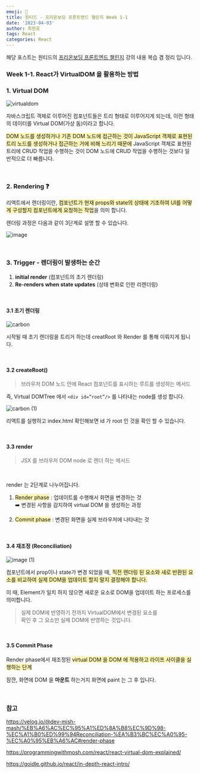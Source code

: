 ```yaml
---
emoji: 📖
title: 원티드 - 프리온보딩 프론트엔드 챌린지 Week 1-1
date: '2023-04-03'
author: 최현호
tags: React
categories: React
---
```


해당 포스트는 원티드의 [프리온보딩 프론트엔드 챌린지](https://www.wanted.co.kr/events/pre_challenge_fe_8) 강의 내용 복습 겸 정리 입니다.

### Week 1-1. React가 VirtualDOM 을 활용하는 방법

### 1. Virtual DOM

![virtualdom](https://user-images.githubusercontent.com/87301268/230374609-26008411-0f26-40ef-a598-b7d20982d868.png)

자바스크립트 객체로 이루어진 컴포넌트들은 트리 형태로 이루어지게 되는데, 이런 형태의 데이터를 Virtual DOM(가상 돔)이라고 합니다.

<span style='background-color : #fff5b1'>DOM 노드를 생성하거나 기존 DOM 노드에 접근하는 것이 JavaScript 객체로 표현된 트리 노드를 생성하거나 접근하는 거에 비해 느리기 때문에</span> JavaScript 객체로 표현된 트리에 CRUD 작업을 수행하는 것이 DOM 노드에 CRUD 작업을 수행하는 것보다 일반적으로 더 빠릅니다.

<br>

### 2. Rendering ❓

리액트에서 렌더링이란, <span style='background-color : #fff5b1'>컴포넌트가 현재 props와 state의 상태에 기초하여 UI를 어떻게 구성할지 컴포넌트에게 요청하는 작업</span>을 의미 합니다.

렌더링 과정은 다음과 같이 3단계로 설명 할 수 있습니다.

![image](https://user-images.githubusercontent.com/87301268/230362798-20bf5546-217a-4029-96eb-c7a20889cabb.png)

<br>

### 3. Trigger - 렌더링이 발생하는 순간

1. **initial render** (컴포넌트의 초기 렌더링)
2. **Re-renders when state updates** (상태 변화로 인한 리렌더링)

<br>

#### 3.1 초기 렌더링

![carbon](https://user-images.githubusercontent.com/87301268/230363733-8728723a-64b5-4cfa-aa70-582fd73f9945.png)

시작될 때 초기 렌더링을 트리거 하는데 creatRoot 와 Render 를 통해 이뤄지게 됩니다.

<br>

#### 3.2 createRoot()

> 브라우저 DOM 노드 안에 React 컴포넌트를 표시하는 루트를 생성하는 메서드

즉, Virtual DOMTree 에서 `<div id=”root”/>` 를 나타내는 node를 생성 합니다.

![carbon (1)](https://user-images.githubusercontent.com/87301268/230366922-c43511cf-c7f1-445b-92b6-3d957a9b21a8.png)

리액트를 실행하고 index.html 확인해보면 id 가 root 인 것을 확인 할 수 있습니다.

<br>

#### 3.3 render

> JSX 를 브라우저 DOM node 로 렌더 하는 메서드

<br>

render 는 2단계로 나누어집니다.

1.  <span style='background-color : #fff5b1'>Render phase</span> : 업데이트를 수행해서 화면을 변경하는 것 <br>
    ➡️ 변경된 사항을 감지하여 virtual DOM 을 생성하는 과정

2.  <span style='background-color : #fff5b1'>Commit phase</span> : 변경된 화면을 실제 브라우저에 나타내는 것

<br>

#### 3.4 재조정 (Reconciliation)

![image (1)](https://user-images.githubusercontent.com/87301268/230375159-4b78cc4c-34cd-4c5d-bb13-bb398e865b14.png)

컴포넌트에서 prop이나 state가 변경 되었을 때, <span style='background-color : #fff5b1'>직전 렌더링 된 요소와 새로 반환된 요소를 비교하여 실제 DOM을 업데이트 할지 말지 결정해야 합니다.</span>

이 때, Element가 일치 하지 않으면 새로운 요소로 DOM을 업데이트 하는 프로세스를 의미합니다.

> 실제 DOM에 반영하기 전까지 VirtualDOM에서 변경된 요소를 <br>
> 확인 후 그 요소만 실제 DOM에 반영하는 것입니다.

<br>

#### 3.5 Commit Phase

Render phase에서 재조정된 <span style='background-color : #fff5b1'>virtual DOM 을 DOM 에 적용하고 라이프 사이클을 실행하는 단계</span>

잠깐, 화면에 DOM 을 **마운트** 하는거지 화면에 paint 는 그 후 입니다.

<br>

### 참고

https://velog.io/@dev-mish-mash/%EB%A6%AC%EC%95%A1%ED%8A%B8%EC%9D%98-%EC%A1%B0%ED%99%94Reconciliation-%EA%B3%BC%EC%A0%95-%EC%A0%95%EB%A6%AC#render-phase

https://programmingwithmosh.com/react/react-virtual-dom-explained/

https://goidle.github.io/react/in-depth-react-intro/

<br>

```toc

```

